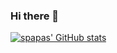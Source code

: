 ### Hi there 👋

[![spapas' GitHub stats](https://github-readme-stats.vercel.app/api?username=spapas&count_private=true)](https://github.com/spapas/github-readme-stats)

<!--
**spapas/spapas** is a ✨ _special_ ✨ repository because its `README.md` (this file) appears on your GitHub profile.

Here are some ideas to get you started:

- 🔭 I’m currently working on ...
- 🌱 I’m currently learning ...
- 👯 I’m looking to collaborate on ...
- 🤔 I’m looking for help with ...
- 💬 Ask me about ...
- 📫 How to reach me: ...
- 😄 Pronouns: ...
- ⚡ Fun fact: ...
-->
